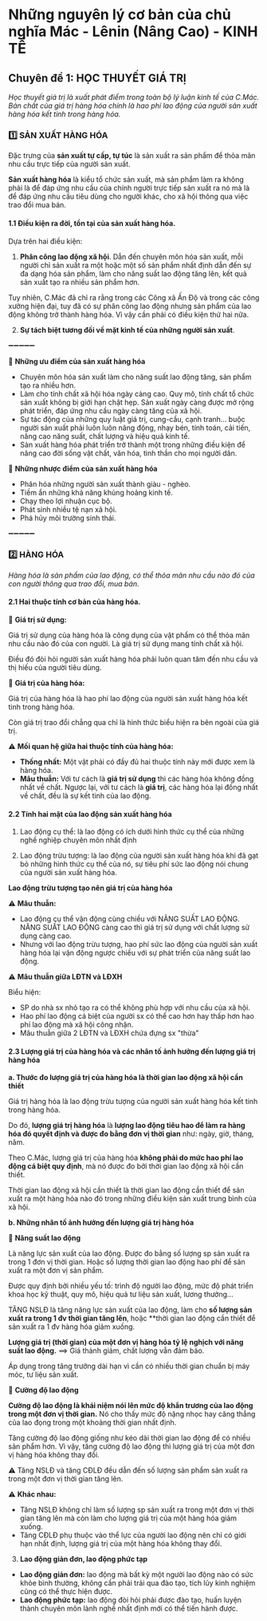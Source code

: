 # Những nguyên lý cơ bản của chủ nghĩa Mác - Lênin (Nâng Cao) - KINH TẾ

## Chuyên đề 1: HỌC THUYẾT GIÁ TRỊ

*Học thuyết giá trị là xuất phát điểm trong toàn bộ lý luận kinh tế của C.Mác. Bản chất của giá trị hàng hóa chính là hao phí lao động của người sản xuất hàng hóa kết tinh trong hàng hóa.*

### 1️⃣ SẢN XUẤT HÀNG HÓA

Đặc trưng của **sản xuất tự cấp, tự túc** là sản xuất ra sản phẩm để thỏa mãn nhu cầu trực tiếp của người sản xuất. 

**Sản xuất hàng hóa** là kiểu tổ chức sản xuất, mà sản phẩm làm ra không phải là để đáp ứng nhu cầu của chính người trực tiếp sản xuất ra nó mà là để đáp ứng nhu cầu tiêu dùng cho người khác, cho xã hội thông qua việc trao đổi mua bán.

#### 1.1 Điều kiện ra đời, tồn tại của sản xuất hàng hóa.

Dựa trên hai điều kiện:

1. **Phân công lao động xã hội**. Dẫn đến chuyên môn hóa sản xuất, mỗi người chỉ sản xuất ra một hoặc một số sản phẩm nhất định dẫn đến sự đa dạng hóa sản phẩm, làm cho năng suất lao động tăng lên, kết quả sản xuất tạo ra nhiều sản phẩm hơn. 

Tuy nhiên, C.Mác đã chỉ ra rằng trong các Công xã Ấn Độ và trong các công xưởng hiện đại, tuy đã có sự phân công lao động nhưng sản phẩm của lao động không trở thành hàng hóa. Vì vậy cần phải có điều kiện thứ hai nữa.

2. **Sự tách biệt tương đối về mặt kinh tế của những người sản xuất**.

➖➖➖➖➖

🔵 **Những ưu điểm của sản xuất hàng hóa**

- Chuyên môn hóa sản xuất làm cho năng suất lao động tăng, sản phẩm tạo ra nhiều hơn. 
- Làm cho tính chất xã hội hóa ngày càng cao. Quy mô, tính chất tổ chức sản xuất không bị giới hạn chật hẹp. Sản xuất ngày càng được mở rộng phát triển, đáp ứng nhu cầu ngày càng tăng của xã hội.
- Sự tác động của những quy luật giá trị, cung-cầu, cạnh tranh... buộc người sản xuất phải luôn luôn năng động, nhạy bén, tính toán, cải tiến, nâng cao năng suất, chất lượng và hiệu quả kinh tế.
- Sản xuất hàng hóa phát triển trở thành một trong những điều kiện để nâng cao đời sống vật chất, văn hóa, tinh thần cho mọi người dân.

🔴 **Những nhược điểm của sản xuất hàng hóa**

- Phân hóa những người sản xuất thành giàu - nghèo.
- Tiềm ẩn những khả năng khủng hoảng kinh tế.
- Chạy theo lợi nhuận cục bộ.
- Phát sinh nhiều tệ nạn xã hội.
- Phá hủy môi trường sinh thái.

➖➖➖➖➖

### 2️⃣ HÀNG HÓA

*Hàng hóa là sản phẩm của lao động, có thể thỏa mãn nhu cầu nào đó của con người thông qua trao đổi, mua bán.*

#### 2.1 Hai thuộc tính cơ bản của hàng hóa.

🔷 **Giá trị sử dụng:**

Giá trị sử dụng của hàng hóa là công dụng của vật phẩm có thể thỏa mãn nhu cầu nào đó của con người. Là giá trị sử dụng mang tính chất xã hội. 

Điều đó đòi hỏi người sản xuất hàng hóa phải luôn quan tâm đến nhu cầu và thị hiếu của người tiêu dùng.

🔶 **Giá trị của hàng hóa:**

Giá trị của hàng hóa là hao phí lao động của người sản xuất hàng hóa kết tinh trong hàng hóa. 

Còn giá trị trao đổi chẳng qua chỉ là hình thức biểu hiện ra bên ngoài của giá trị.

⚠️ **Mối quan hệ giữa hai thuộc tính của hàng hóa:**

- **Thống nhất:** Một vật phải có đầy đủ hai thuộc tính này mới được xem là hàng hóa. 
- **Mâu thuẫn:** Với tư cách là **giá trị sử dụng** thì các hàng hóa không đồng nhất về chất. Ngược lại, với tư cách là **giá trị**, các hàng hóa lại đồng nhất về chất, đều là sự kết tinh của lao động.

#### 2.2 Tính hai mặt của lao động sản xuất hàng hóa

1. Lao động cụ thể: là lao động có ích dưới hình thức cụ thể của những nghề nghiệp chuyên môn nhất định

2. Lao động trừu tượng: là lao động của người sản xuất hàng hóa khi đã gạt bỏ những hình thức cụ thể của nó, sự tiêu phí sức lao động nói chung của người sản xuất hàng hóa.

**Lao động trừu tượng tạo nên giá trị của hàng hóa**

⚠️ **Mâu thuẫn:**

- Lao động cụ thể vận động cùng chiều với NĂNG SUẤT LAO ĐỘNG. NĂNG SUẤT LAO ĐỘNG càng cao thì giá trị sử dụng với chất lượng sử dụng càng cao.
- Nhưng với lao động trừu tượng, hao phí sức lao động của người sản xuất hàng hóa lại vận động ngược chiều với sự phát triển của năng suất lao động.

⚠️ **Mâu thuẫn giữa LĐTN và LĐXH**

Biểu hiện:
- SP do nhà sx nhỏ tạo ra có thể không phù hợp với nhu cầu của xã hội.
- Hao phí lao động cá biệt của người sx có thể cao hơn hay thấp hơn hao phí lao động mà xã hội công nhận.
- Mâu thuẫn giữa 2 LĐTN và LĐXH chứa đựng sx "thừa"

#### 2.3 Lượng giá trị của hàng hóa và các nhân tố ảnh hưởng đến lượng giá trị hàng hóa

**a. Thước đo lượng giá trị của hàng hóa là thời gian lao động xã hội cần thiết**

Giá trị hàng hóa là lao động trừu tượng của người sản xuất hàng hóa kết tinh trong hàng hóa.

Do đó, **lượng giá trị hàng hóa** là **lượng lao động tiêu hao để làm ra hàng hóa đó quyết định và được đo bằng đơn vị thời gian** như: ngày, giờ, tháng, năm.

Theo C.Mác, lượng giá trị của hàng hóa **không phải do mức hao phí lao động cá biệt quy định**, mà nó được đo bởi thời gian lao động xã hội cần thiết.

Thời gian lao động xã hội cần thiết là thời gian lao động cần thiết để sản xuất ra một hàng hóa nào đó trong những điều kiện sản xuất trung bình của xã hội.

**b. Những nhân tố ảnh hưởng đến lượng giá trị hàng hóa**

🔷 **Năng suất lao động**

Là năng lực sản xuất của lao động. Được đo bằng số lượng sp sản xuất ra trong 1 đơn vị thời gian. Hoặc số lượng thời gian lao động hao phí để sản xuất ra một đơn vị sản phẩm.

Được quy định bởi nhiều yếu tố: trình độ người lao động, mức độ phát triển khoa học kỹ thuật, quy mô, hiệu quả tư liệu sản xuất, lương thưởng...

TĂNG NSLĐ là tăng năng lực sản xuất của lao động, làm cho **số lượng sản xuất ra trong 1 đv thời gian tăng lên**, hoặc **thời gian lao động cần thiết để sản xuất ra 1 đv hàng hóa giảm xuống.

**Lượng giá trị (thời gian) của một đơn vị hàng hóa tỷ lệ nghịch với năng suất lao động.** ==> Giá thành giảm, chất lượng vẫn đảm bảo.

Áp dụng trong tăng trưởng dài hạn vì cần có nhiều thời gian chuẩn bị máy móc, tư liệu sản xuất.

🔶 **Cường độ lao động**

**Cường độ lao động là khái niệm nói lên mức độ khẩn trương của lao động trong một đơn vị thời gian.** Nó cho thấy mức độ nặng nhọc hay căng thẳng của lao đọng trong một khoảng thời gian nhất định.

Tăng cường độ lao động giống như kéo dài thời gian lao động để có nhiều sản phẩm hơn. Vì vậy, tăng cường độ lao động thì lượng giá trị của một đơn vị hàng hóa không thay đổi.

⚠️ Tăng NSLĐ và tăng CĐLĐ đều dẫn đến số lượng sản phẩm sản xuất ra trong một đơn vị thời gian tăng lên.

⚠️ **Khác nhau:**
- Tăng NSLĐ không chỉ làm số lượng sp sản xuất ra trong một đơn vị thời gian tăng lên mà còn làm cho lượng giá trị của một hàng hóa giảm xuống. 
- Tăng CĐLĐ phụ thuộc vào thể lực của người lao động nên chỉ có giới hạn nhất định, lượng giá trị của một hàng hóa không thay đổi.

3. **Lao động giản đơn, lao động phức tạp**

- **Lao động giản đơn:** lao động mà bất kỳ một người lao động nào có sức khỏe bình thường, không cần phải trải qua đào tạo, tích lũy kinh nghiệm cũng có thể thực hiện được.
- **Lao động phức tạp:** lao động đòi hỏi phải được đào tạo, huấn luyện thành chuyên môn lành nghề nhất định mới có thể tiến hành được.
